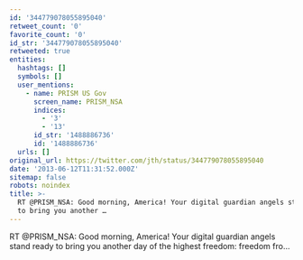 ```yaml
---
id: '344779078055895040'
retweet_count: '0'
favorite_count: '0'
id_str: '344779078055895040'
retweeted: true
entities:
  hashtags: []
  symbols: []
  user_mentions:
    - name: PRISM US Gov
      screen_name: PRISM_NSA
      indices:
        - '3'
        - '13'
      id_str: '1488886736'
      id: '1488886736'
  urls: []
original_url: https://twitter.com/jth/status/344779078055895040
date: '2013-06-12T11:31:52.000Z'
sitemap: false
robots: noindex
title: >-
  RT @PRISM_NSA: Good morning, America! Your digital guardian angels stand ready
  to bring you another …
---
```


RT @PRISM_NSA: Good morning, America! Your digital guardian angels stand ready to bring you another day of the highest freedom: freedom fro…